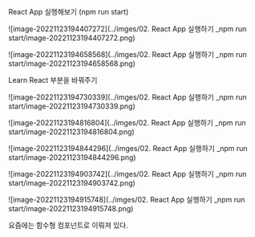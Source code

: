 React App 실행해보기 (npm run start)







![image-20221123194407272](../imges/02. React App 실행하기 _npm run start/image-20221123194407272.png)







![image-20221123194658568](../imges/02. React App 실행하기 _npm run start/image-20221123194658568.png)

 Learn React 부분을 바꿔주기 



![image-20221123194730339](../imges/02. React App 실행하기 _npm run start/image-20221123194730339.png)



![image-20221123194816804](../imges/02. React App 실행하기 _npm run start/image-20221123194816804.png)



![image-20221123194844296](../imges/02. React App 실행하기 _npm run start/image-20221123194844296.png)





![image-20221123194903742](../imges/02. React App 실행하기 _npm run start/image-20221123194903742.png)

![image-20221123194915748](../imges/02. React App 실행하기 _npm run start/image-20221123194915748.png)



요즘에는 함수형 컴포넌트로 이뤄져 있다. 

